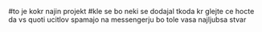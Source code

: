 #to je kokr najin projekt
#kle se bo neki se dodajal tkoda kr glejte
ce hocte da vs quoti ucitlov spamajo na messengerju bo tole vasa najljubsa stvar
